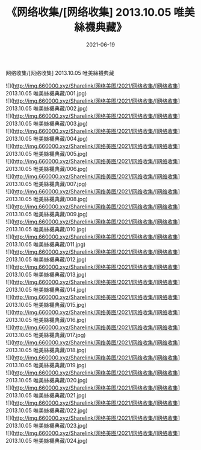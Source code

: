 ﻿---
layout: post
title:  《网络收集/[网络收集] 2013.10.05 唯美絲襪典藏》
date:   2021-06-19
img: http://img.660000.xyz/Sharelink/网络美图/2021/网络收集/[网络收集] 2013.10.05 唯美絲襪典藏/000.jpg
categories: [美女, 清纯, 唯美]
---

网络收集/[网络收集] 2013.10.05 唯美絲襪典藏

 ![](http://img.660000.xyz/Sharelink/网络美图/2021/网络收集/[网络收集] 2013.10.05 唯美絲襪典藏/001.jpg) <br>![](http://img.660000.xyz/Sharelink/网络美图/2021/网络收集/[网络收集] 2013.10.05 唯美絲襪典藏/002.jpg) <br>![](http://img.660000.xyz/Sharelink/网络美图/2021/网络收集/[网络收集] 2013.10.05 唯美絲襪典藏/003.jpg) <br>![](http://img.660000.xyz/Sharelink/网络美图/2021/网络收集/[网络收集] 2013.10.05 唯美絲襪典藏/004.jpg) <br>![](http://img.660000.xyz/Sharelink/网络美图/2021/网络收集/[网络收集] 2013.10.05 唯美絲襪典藏/005.jpg) <br>![](http://img.660000.xyz/Sharelink/网络美图/2021/网络收集/[网络收集] 2013.10.05 唯美絲襪典藏/006.jpg) <br>![](http://img.660000.xyz/Sharelink/网络美图/2021/网络收集/[网络收集] 2013.10.05 唯美絲襪典藏/007.jpg) <br>![](http://img.660000.xyz/Sharelink/网络美图/2021/网络收集/[网络收集] 2013.10.05 唯美絲襪典藏/008.jpg) <br>![](http://img.660000.xyz/Sharelink/网络美图/2021/网络收集/[网络收集] 2013.10.05 唯美絲襪典藏/009.jpg) <br>![](http://img.660000.xyz/Sharelink/网络美图/2021/网络收集/[网络收集] 2013.10.05 唯美絲襪典藏/010.jpg) <br>![](http://img.660000.xyz/Sharelink/网络美图/2021/网络收集/[网络收集] 2013.10.05 唯美絲襪典藏/011.jpg) <br>![](http://img.660000.xyz/Sharelink/网络美图/2021/网络收集/[网络收集] 2013.10.05 唯美絲襪典藏/012.jpg) <br>![](http://img.660000.xyz/Sharelink/网络美图/2021/网络收集/[网络收集] 2013.10.05 唯美絲襪典藏/013.jpg) <br>![](http://img.660000.xyz/Sharelink/网络美图/2021/网络收集/[网络收集] 2013.10.05 唯美絲襪典藏/014.jpg) <br>![](http://img.660000.xyz/Sharelink/网络美图/2021/网络收集/[网络收集] 2013.10.05 唯美絲襪典藏/015.jpg) <br>![](http://img.660000.xyz/Sharelink/网络美图/2021/网络收集/[网络收集] 2013.10.05 唯美絲襪典藏/016.jpg) <br>![](http://img.660000.xyz/Sharelink/网络美图/2021/网络收集/[网络收集] 2013.10.05 唯美絲襪典藏/017.jpg) <br>![](http://img.660000.xyz/Sharelink/网络美图/2021/网络收集/[网络收集] 2013.10.05 唯美絲襪典藏/018.jpg) <br>![](http://img.660000.xyz/Sharelink/网络美图/2021/网络收集/[网络收集] 2013.10.05 唯美絲襪典藏/019.jpg) <br>![](http://img.660000.xyz/Sharelink/网络美图/2021/网络收集/[网络收集] 2013.10.05 唯美絲襪典藏/020.jpg) <br>![](http://img.660000.xyz/Sharelink/网络美图/2021/网络收集/[网络收集] 2013.10.05 唯美絲襪典藏/021.jpg) <br>![](http://img.660000.xyz/Sharelink/网络美图/2021/网络收集/[网络收集] 2013.10.05 唯美絲襪典藏/022.jpg) <br>![](http://img.660000.xyz/Sharelink/网络美图/2021/网络收集/[网络收集] 2013.10.05 唯美絲襪典藏/023.jpg) <br>![](http://img.660000.xyz/Sharelink/网络美图/2021/网络收集/[网络收集] 2013.10.05 唯美絲襪典藏/024.jpg) <br>